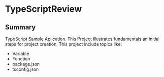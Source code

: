 # TypeScriptReview

## Summary

TypeScript Sample Aplication. This Project illustrates fundamentals an initial steps for project creation. This project include topics like:

- Variable
- Function
- package.json
- tsconfig.json
